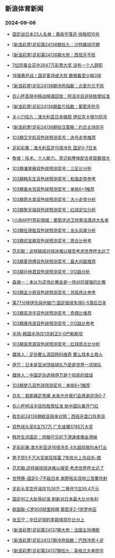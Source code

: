 ## 新浪体育新闻 
### 2024-09-06

+ [国足战日本23人名单：黄政宇落选 徐皓阳10号](https://sports.sina.com.cn/china/national/2024-09-05/doc-incnatrq5762610.shtml)

+ [[新浪彩票]足彩第24136期任九：沙特赢球可期](https://sports.sina.com.cn/l/2024-09-05/doc-incnaatr8753609.shtml)

+ [[新浪彩票]足彩第24136期大势：西班牙不败](https://sports.sina.com.cn/l/2024-09-05/doc-incnaatu9183925.shtml)

+ [7位同事合买中2647万彩票大奖 没有一个人辞职](https://sports.sina.com.cn/l/2024-09-05/doc-incnaatr8759163.shtml)

+ [18强赛开战！国足客场或大败 数据看至少输3球](https://sports.sina.com.cn/l/2024-09-05/doc-incmyqsn9672439.shtml)

+ [[新浪彩票]足彩24136期冷热指数：北爱尔兰不败](https://sports.sina.com.cn/l/2024-09-05/doc-incnaatt5534135.shtml)

+ [农心杯首局中韩战棋谱回放：柯洁半目逆转胜偰玹准](https://sports.sina.com.cn/go/2024-09-05/doc-incnatrm5302298.shtml)

+ [[新浪彩票]足彩24136期盈亏指数：葡萄牙防平](https://sports.sina.com.cn/l/2024-09-05/doc-incnaatr8755193.shtml)

+ [关小刀任九：澳大利亚日本做胆 伊拉克卡塔尔防冷](https://sports.sina.com.cn/l/2024-09-05/doc-incnatrn9017477.shtml)

+ [[新浪彩票]足彩24136期投注策略：约旦主场防平](https://sports.sina.com.cn/l/2024-09-05/doc-incnaatu9186026.shtml)

+ [103期艾宇航双色球预测奖号：连号走势推荐](https://sports.sina.com.cn/l/2024-09-05/doc-incnapis5821637.shtml)

+ [足彩彩果：澳大利亚造15倍冷负 国足0-7日本](https://sports.sina.com.cn/l/2024-09-05/doc-incncknz8346547.shtml)

+ [詹俊：技术、个人能力、意识和整体配合差距都很大](https://sports.sina.com.cn/china/national/2024-09-05/doc-incncknz8321269.shtml)

+ [103期潘笑傲双色球预测奖号：三区比分析](https://sports.sina.com.cn/l/2024-09-05/doc-incnapiq9064462.shtml)

+ [103期韩先生双色球预测奖号：和值走势参考](https://sports.sina.com.cn/l/2024-09-05/doc-incnatrn9037538.shtml)

+ [103期香水芸双色球预测奖号：单挑6+1推荐](https://sports.sina.com.cn/l/2024-09-05/doc-incnapis5818831.shtml)

+ [103期蒋大拿双色球预测奖号：大小走势分析](https://sports.sina.com.cn/l/2024-09-05/doc-incnahzs9149715.shtml)

+ [103期詹天端双色球预测奖号：红球定位分析](https://sports.sina.com.cn/l/2024-09-05/doc-incnatrm5340259.shtml)

+ [[小炮APP]竞彩情报：葡萄牙边卫坎塞洛落选大名单](https://sports.sina.com.cn/l/2024-09-05/doc-incnahzs9141374.shtml)

+ [103期任德胜双色球预测奖号：龙头凤尾分析](https://sports.sina.com.cn/l/2024-09-05/doc-incnatrm5338937.shtml)

+ [103期邓宝卿双色球预测奖号：质合比参考](https://sports.sina.com.cn/l/2024-09-05/doc-incnapim8614438.shtml)

+ [范志毅：这样输球对球迷难以接受考虑世界杯太远了](https://sports.sina.com.cn/china/national/2024-09-05/doc-incncquz5009615.shtml)

+ [103期夏师傅双色球预测奖号：最大间距推荐](https://sports.sina.com.cn/l/2024-09-05/doc-incnatrm5339879.shtml)

+ [103期孙林君双色球预测奖号：012路分析](https://sports.sina.com.cn/l/2024-09-05/doc-incnatrn9037111.shtml)

+ [森保一：本以为这场比赛会是一场对抗很强的比赛](https://sports.sina.com.cn/china/asia/2024-09-05/doc-incncqux8234867.shtml)

+ [103期孟少奇双色球预测奖号：邻孤传比参考](https://sports.sina.com.cn/l/2024-09-05/doc-incnatrm5339624.shtml)

+ [第77分钟伊东纯也破门 国足继续失球0-5落后日本](https://sports.sina.com.cn/china/national/2024-09-05/doc-incncknz8331295.shtml)

+ [103期高洪宇双色球预测奖号：奇偶比推荐](https://sports.sina.com.cn/l/2024-09-05/doc-incnatrq5792534.shtml)

+ [103期康伟波双色球预测奖号：012路比参考](https://sports.sina.com.cn/l/2024-09-05/doc-incnapiq9066687.shtml)

+ [半场-韩国半场仅1次射正0-0巴勒斯坦](https://sports.sina.com.cn/china/asia/2024-09-05/doc-incnckpe8827516.shtml)

+ [103期袁思源双色球预测奖号：红球质合比分析](https://sports.sina.com.cn/l/2024-09-05/doc-incnatrq5794073.shtml)

+ [媒体人：足协要么请回扬科维奇 要么找本土救火](https://sports.sina.com.cn/china/national/2024-09-05/doc-incnckpe8851315.shtml)

+ [伊万：日本是亚洲顶级球队乃至是世界一流球队](https://sports.sina.com.cn/china/national/2024-09-05/doc-incnckpc5138590.shtml)

+ [媒体人：中国足协选择伊万是个彻底的错误](https://sports.sina.com.cn/china/national/2024-09-05/doc-incnckpc5107834.shtml)

+ [103期梦凡双色球预测奖号：单挑6+1推荐](https://sports.sina.com.cn/l/2024-09-05/doc-incnahzp8711681.shtml)

+ [苏东：若能痛定思痛 未来也许我们会感谢这场0-7](https://sports.sina.com.cn/china/national/2024-09-05/doc-incnckpc5139785.shtml)

+ [农心杯柯洁半目险胜偰玹准 助中国队赢开门红](https://sports.sina.com.cn/go/2024-09-05/doc-incnceff5175354.shtml)

+ [胜负彩24136期欧亚赔率对照：西班牙盘口存差异](https://sports.sina.com.cn/l/2024-09-05/doc-incnahzu5881812.shtml)

+ [双色球头奖8注757万 广东或爆3785万大奖](https://sports.sina.com.cn/l/2024-09-05/doc-incnckph5636260.shtml)

+ [韩乔生评国足：肉眼可见的下滑速度像坐滑梯](https://sports.sina.com.cn/china/national/2024-09-05/doc-incnckpc5116792.shtml)

+ [足彩彩果:澳大利亚造16倍冷负 4大超低赔均未打出](https://sports.sina.com.cn/l/2024-09-05/doc-incncknz8346547.shtml)

+ [男子揽5千万大奖疯狂挥霍 7年败光上吊自杀-图](https://sports.sina.com.cn/l/2024-09-06/doc-incnemyu5074428.shtml)

+ [范志毅:这样输球球迷难以接受 考虑世界杯太远了](https://sports.sina.com.cn/china/national/2024-09-05/doc-incncquz5009615.shtml)

+ [世预赛-国足0-7不敌日本 南野拓实双响三笘薫传射](https://sports.sina.com.cn/china/national/2024-09-05/doc-incnckpc5109409.shtml)

+ [足彩头奖空开滚存1526万 二等开11注59.4万元](https://sports.sina.com.cn/l/2024-09-05/doc-incncknz8346547.shtml)

+ [国足创三大耻辱纪录 刷新对日本最大比分失利](https://sports.sina.com.cn/china/national/2024-09-05/doc-incnckpc5112668.shtml)

+ [欧国联-C罗900球里程碑 葡萄牙2-1克罗地亚](https://sports.sina.com.cn/g/pl/2024-09-06/doc-incnemyu5078508.shtml)

+ [张玉宁：中日足球的差距体现在比分上](https://sports.sina.com.cn/china/national/2024-09-05/doc-incnckpe8850200.shtml)

+ [[新浪彩票]足彩第24137期大势：法国主场博胆](https://sports.sina.com.cn/l/2024-09-06/doc-incnemyw4939249.shtml)

+ [[新浪彩票]足彩24137期冷热指数：巴西冷意十足](https://sports.sina.com.cn/l/2024-09-06/doc-incnemyy1719617.shtml)

+ [[新浪彩票]足彩第24137期任九：英格兰大单防平](https://sports.sina.com.cn/l/2024-09-06/doc-incnemys8326408.shtml)

